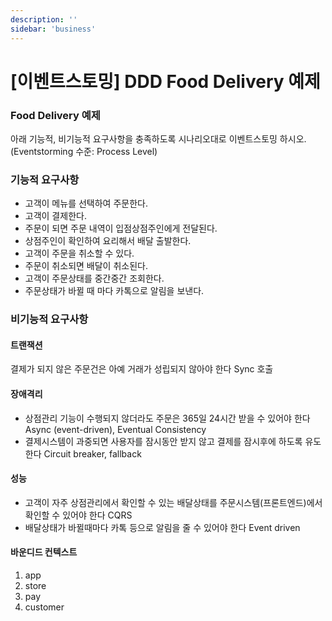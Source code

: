 ```yaml
---
description: ''
sidebar: 'business'
---
```


# [이벤트스토밍] DDD Food Delivery 예제

### Food Delivery 예제

아래 기능적, 비기능적 요구사항을 충족하도록 시나리오대로 이벤트스토밍 하시오.
(Eventstorming 수준: Process Level)

### 기능적 요구사항

- 고객이 메뉴를 선택하여 주문한다.
- 고객이 결제한다.
- 주문이 되면 주문 내역이 입점상점주인에게 전달된다.
- 상점주인이 확인하여 요리해서 배달 출발한다.
- 고객이 주문을 취소할 수 있다.
- 주문이 취소되면 배달이 취소된다.
- 고객이 주문상태를 중간중간 조회한다.
- 주문상태가 바뀔 때 마다 카톡으로 알림을 보낸다.

### 비기능적 요구사항
#### 트랜잭션
결제가 되지 않은 주문건은 아예 거래가 성립되지 않아야 한다 Sync 호출

#### 장애격리
- 상점관리 기능이 수행되지 않더라도 주문은 365일 24시간 받을 수 있어야 한다 Async (event-driven), Eventual Consistency
- 결제시스템이 과중되면 사용자를 잠시동안 받지 않고 결제를 잠시후에 하도록 유도한다 Circuit breaker, fallback

#### 성능
- 고객이 자주 상점관리에서 확인할 수 있는 배달상태를 주문시스템(프론트엔드)에서 확인할 수 있어야 한다 CQRS
- 배달상태가 바뀔때마다 카톡 등으로 알림을 줄 수 있어야 한다 Event driven

#### 바운디드 컨텍스트
1. app
2. store
3. pay
4. customer

